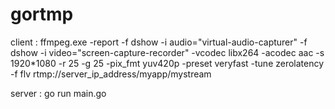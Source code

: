 # gortmp
client :
ffmpeg.exe -report -f dshow -i audio="virtual-audio-capturer" -f dshow -i video="screen-capture-recorder" -vcodec libx264 -acodec aac -s 1920*1080 -r 25 -g 25 -pix_fmt yuv420p -preset veryfast -tune zerolatency -f flv rtmp://server_ip_address/myapp/mystream

server :
go run main.go


   

